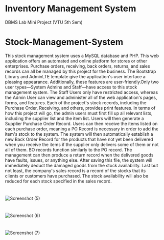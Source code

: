 # Inventory Management System
 DBMS Lab Mini Project (VTU 5th Sem)
# Stock-Management-System
This stock management system uses a MySQL database and PHP. This web application offers an automated and online platform for stores or other enterprises. Purchase orders, receiving, back orders, returns, and sales records can all be managed by this project for the business. The Bootstrap Library and AdminLTE template give the application's user interface a pleasing appearance. Additionally, these features are user-friendly.Only two user types—System Admins and Staff—have access to this stock management system. The Staff Users only have restricted access, whereas the Admin User can view and administer all of the web application's pages, forms, and features.
Each of the project's stock records, including the Purchase Order, Receiving, and others, provides print features. In terms of how this project will go, the admin users must first fill up all relevant lists, including the supplier list and the item list. Users will then generate a Supplier Purchase Order Record. Users can then receive the items listed on each purchase order, meaning a PO Record is necessary in order to add the item's stock to the system. The system will then automatically establish a new Back Order Record for the products that have not yet been delivered when you receive the items if the supplier only delivers some of them or not all of them. BO records function similarly to the PO record.
The management can then produce a return record when the delivered goods have faults, issues, or anything else. After saving this file, the system will immediately deduct the damaged goods from the stock availability. Last but not least, the company's sales record is a record of the stocks that its clients or customers have purchased. The stock availability will also be reduced for each stock specified in the sales record.
#
![Screenshot (5)](https://user-images.githubusercontent.com/36708000/189607065-28afd173-791a-43b6-8cb5-6584fadedafe.png)
#
![Screenshot (6)](https://user-images.githubusercontent.com/36708000/189607084-08499a5c-3c23-4c81-bf2f-bda7f6f0bdd8.png)
#
![Screenshot (7)](https://user-images.githubusercontent.com/36708000/189607103-2ace09bb-3b20-4ec2-a4e1-31b506d8b740.png)


